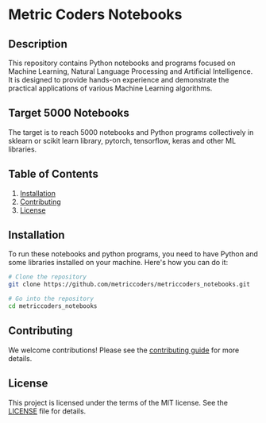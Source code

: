 # Metric Coders Notebooks

## Description
This repository contains Python notebooks and programs focused on Machine Learning, Natural Language Processing and Artificial Intelligence. It is designed to provide hands-on experience and demonstrate the practical applications of various Machine Learning algorithms.

## Target 5000 Notebooks
The target is to reach 5000 notebooks and Python programs collectively in sklearn or scikit learn library, pytorch, tensorflow, keras and other ML libraries.

## Table of Contents
1. [Installation](#installation)
2. [Contributing](#contributing)
3. [License](#license)

## Installation
To run these notebooks and python programs, you need to have Python and some libraries installed on your machine. Here's how you can do it:

```bash
# Clone the repository
git clone https://github.com/metriccoders/metriccoders_notebooks.git

# Go into the repository
cd metriccoders_notebooks
```


## Contributing
We welcome contributions! Please see the [contributing guide](CONTRIBUTING.md) for more details.

## License
This project is licensed under the terms of the MIT license. See the [LICENSE](LICENSE.md) file for details.
